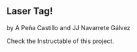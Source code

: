 ## Laser Tag!
by A Peña Castillo and JJ Navarrete Gálvez



Check the Instructable of this project.
